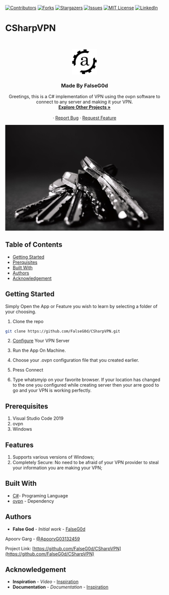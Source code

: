 [![Contributors][contributors-shield]][contributors-url]
[![Forks][forks-shield]][forks-url]
[![Stargazers][stars-shield]][stars-url]
[![Issues][issues-shield]][issues-url]
[![MIT License][license-shield]][license-url]
[![LinkedIn][linkedin-shield]][linkedin-url]

# CSharpVPN

<!-- PROJECT LOGO -->
<br />
<p align="center">
  <a href="http://apoorvgarg.herokuapp.com/">
    <img src="https://github.com/FalseG0d/AdvancedDjango/raw/main/images/Logo.png" alt="Logo" width="80" height="80">
  </a>

  <h3 align="center">Made By FalseG0d</h3>

  <p align="center">
    Greetings, this is a C# implementation of VPN using the ovpn software to connect to any server and making it your VPN.
    <br />
    <a href="https://github.com/FalseG0d?tab=repositories"><strong>Explore Other Projects »</strong></a>
    <br />
    <br />
    ·
    <a href="https://github.com/FalseG0d/CSharpVPN/issues">Report Bug</a>
    ·
    <a href="https://github.com/FalseG0d/CSharpVPN/issues">Request Feature</a>
  </p>
</p>


![Product Name Screen Shot][product-screenshot]

<!-- TABLE OF CONTENTS -->
## Table of Contents


* [Getting Started](#getting-started)
* [Prerquisites](#prerquisites)
* [Built With](#built-with)
* [Authors](#authors)
* [Acknowledgement](#acknowledgement)


## Getting Started

Simply Open the App or Feature you wish to learn by selecting a folder of your choosing.

1. Clone the repo

```sh
git clone https://github.com/FalseG0d/CSharpVPN.git
```

2. [Configure](./CONFIGURE.md) Your VPN Server

3. Run the App On Machine.

4. Choose your .ovpn configuration file that you created earlier.

5. Press Connect

6. Type whatsmyip on your favorite browser. If your location has changed to the one you configured while creating server then your arre good to go and your VPN is working perfectly.

## Prerequisites

1. Visual Studio Code 2019
2. ovpn
3. Windows


## Features

1. Supports various versions of Windows;
2. Completely Secure: No need to be afraid of your VPN provider to steal your information you are making your VPN;




## Built With

* [C#](https://docs.microsoft.com/en-us/dotnet/csharp/)- Programing Language
* [ovpn](https://www.ovpn.com/en) - Dependency


## Authors

* **False God** - *Initial work* - [FalseG0d](https://github.com/FalseG0d)

Apoorv Garg - [@ApoorvG03132459](https://twitter.com/ApoorvG03132459)

Project Link: [https://github.com/FalseG0d/CSharpVPN](https://github.com/FalseG0d/CSharpVPN)


## Acknowledgement

* **Inspiration** - *Video* - [Inspiration](https://youtu.be/zcJayEW6nX8)
* **Documentation** - *Documentation* - [Inspiration](https://github.com/angristan/openvpn-install)

<!-- MARKDOWN LINKS & IMAGES -->
<!-- https://www.markdownguide.org/basic-syntax/#reference-style-links -->
[contributors-shield]: https://img.shields.io/github/contributors/FalseG0d/CSharpVPN.svg?style=flat-square
[contributors-url]: https://github.com/FalseG0d/CSharpVPN/graphs/contributors
[forks-shield]: https://img.shields.io/github/forks/FalseG0d/CSharpVPN.svg?style=flat-square
[forks-url]: https://github.com/FalseG0d/CSharpVPN/network/members
[stars-shield]: https://img.shields.io/github/stars/FalseG0d/CSharpVPN.svg?style=flat-square
[stars-url]: https://github.com/FalseG0d/CSharpVPN/stargazers
[issues-shield]: https://img.shields.io/github/issues/FalseG0d/CSharpVPN.svg?style=flat-square
[issues-url]: https://github.com/FalseG0d/CSharpVPN/issues
[license-shield]: https://img.shields.io/github/license/FalseG0d/CSharpVPN.svg?style=flat-square
[license-url]: https://github.com/FalseG0d/CSharpVPN/blob/master/LICENSE.txt
[linkedin-shield]: https://img.shields.io/badge/-LinkedIn-black.svg?style=flat-square&logo=linkedin&colorB=555
[linkedin-url]: https://www.linkedin.com/in/apoorv-garg-137137171/
[product-screenshot]: images/pexels.jpg
